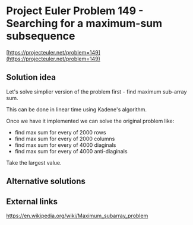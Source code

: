 # Project Euler Problem 149 - Searching for a maximum-sum subsequence

[https://projecteuler.net/problem=149](https://projecteuler.net/problem=149)

## Solution idea

Let's solve simplier version of the problem first - find maximum sub-array sum.

This can be done in linear time using Kadene's algorithm.

Once we have it implemented we can solve the original problem like:
- find max sum for every of 2000 rows
- find max sum for every of 2000 columns
- find max sum for every of 4000 diaginals
- find max sum for every of 4000 anti-diaginals

Take the largest value.

## Alternative solutions

## External links

https://en.wikipedia.org/wiki/Maximum_subarray_problem
